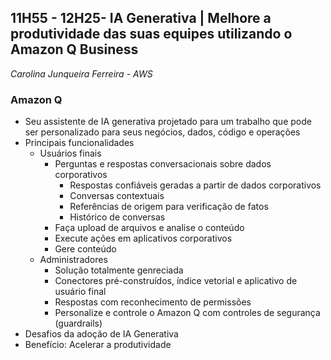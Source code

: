 ## 11H55 - 12H25-  IA Generativa | Melhore a produtividade das suas equipes utilizando o Amazon Q Business

_Carolina Junqueira Ferreira - AWS_

### Amazon Q
* Seu assistente de IA generativa projetado para um trabalho que pode ser personalizado para seus negócios, dados, código e operações
* Principais funcionalidades
    * Usuários finais
        * Perguntas e respostas conversacionais sobre dados corporativos
            * Respostas confiáveis geradas a partir de dados corporativos
            * Conversas contextuais
            * Referências de origem para verificação de fatos
            * Histórico de conversas
        * Faça upload de arquivos e analise o conteúdo
        * Execute ações em aplicativos corporativos
        * Gere conteúdo
    * Administradores
        * Solução totalmente genreciada
        * Conectores pré-construídos, índice vetorial e aplicativo de usuário final
        * Respostas com reconhecimento de permissões
        * Personalize e controle o Amazon Q com controles de segurança (guardrails)
* Desafios da adoção de IA Generativa
* Benefício: Acelerar a produtividade  